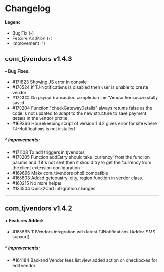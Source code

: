 # Changelog

#### Legend

- Bug Fix (-)
- Feature Addition (+)
- Improvement (^)

## com_tjvendors v1.4.3

#### - Bug Fixes:
- #171823 Showing JS error in console
- #170524 If TJ-Notifications is disabled then user is unable to create vendor
- #170325 On payout transaction completion the 'Vendor fee successfully saved
- #170204 Function "checkGatewayDetails" always returns false as the code is not updated to adapt to the new structure to save payment details in the vendor profile
- #169366 Housekeeping script of version 1.4.2 gives error for site where TJ-Notifications is not installed

##### ^ Improvements:
- #171108 To add triggers in tjvendors
- #170205 Function addEntry should take 'currency' from the function params and if it's not sent then it should try to get the 'currency from the client extension configuration
- #169696 Make com_tjvendors php8 compatible
- #165603 Added getcountry, city, region function in vendor class.
- #160215 No more helper
- #136504 Quick2Cart integration changes

---

## com_tjvendors v1.4.2

#### + Features Added:
- #165665 TJVendors integration with latest TJNotifications (Added SMS support)

##### ^ Improvements:
- #164184 Backend Vendor fees list view added action on checkboxes for edit vendor

